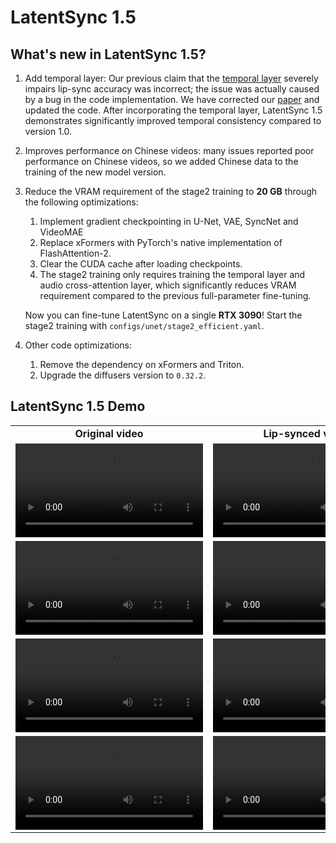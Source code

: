 # LatentSync 1.5

## What's new in LatentSync 1.5?

1. Add temporal layer: Our previous claim that the [temporal layer](https://arxiv.org/abs/2307.04725) severely impairs lip-sync accuracy was incorrect; the issue was actually caused by a bug in the code implementation. We have corrected our [paper](https://arxiv.org/abs/2412.09262) and updated the code. After incorporating the temporal layer, LatentSync 1.5 demonstrates significantly improved temporal consistency compared to version 1.0.

2. Improves performance on Chinese videos: many issues reported poor performance on Chinese videos, so we added Chinese data to the training of the new model version.

3. Reduce the VRAM requirement of the stage2 training to **20 GB** through the following optimizations:

   1. Implement gradient checkpointing in U-Net, VAE, SyncNet and VideoMAE
   2. Replace xFormers with PyTorch's native implementation of FlashAttention-2.
   3. Clear the CUDA cache after loading checkpoints.
   4. The stage2 training only requires training the temporal layer and audio cross-attention layer, which significantly reduces VRAM requirement compared to the previous full-parameter fine-tuning.

   Now you can fine-tune LatentSync on a single **RTX 3090**! Start the stage2 training with `configs/unet/stage2_efficient.yaml`.

4. Other code optimizations:

   1. Remove the dependency on xFormers and Triton.
   2. Upgrade the diffusers version to `0.32.2`.

## LatentSync 1.5 Demo

<table class="center">
  <tr style="font-weight: bolder;text-align:center;">
        <td width="50%"><b>Original video</b></td>
        <td width="50%"><b>Lip-synced video</b></td>
  </tr>
  <tr>
    <td>
      <video src=https://github.com/user-attachments/assets/b0c8d1da-3fdc-4946-9800-1b2fd0ef9c7f controls preload></video>
    </td>
    <td>
      <video src=https://github.com/user-attachments/assets/25dd1733-44c7-42fe-805a-d612d4bc30e0 controls preload></video>
    </td>
  </tr>
  <tr>
    <td>
      <video src=https://github.com/user-attachments/assets/4e48e501-64b4-4b4f-a69c-ed18dd987b1f controls preload></video>
    </td>
    <td>
      <video src=https://github.com/user-attachments/assets/e690d91b-9fe5-4323-a60e-2b7f546f01bc controls preload></video>
    </td>
  </tr>
  <tr>
    <td>
      <video src=https://github.com/user-attachments/assets/e84e2c13-1deb-41f7-8382-048ba1922b71 controls preload></video>
    </td>
    <td>
      <video src=https://github.com/user-attachments/assets/5a5ba09f-590b-4eb3-8dfb-a199d8d1e276 controls preload></video>
    </td>
  </tr>
  <tr>
    <td>
      <video src=https://github.com/user-attachments/assets/11e4b2b6-64f4-4617-b005-059209fcaea5 controls preload></video>
    </td>
    <td>
      <video src=https://github.com/user-attachments/assets/38437475-3c90-4d08-b540-c8e819e93e0d controls preload></video>
    </td>
  </tr>
</table>